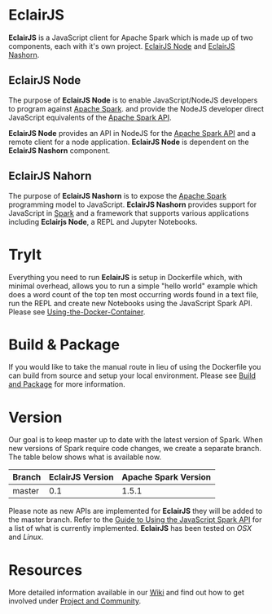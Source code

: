 EclairJS
===================
**EclairJS** is a JavaScript client for Apache Spark which is made up of two components, each with it's own project. [EclairJS Node](https://github.com/EclairJS/eclairjs-node) and [EclairJS Nashorn](https://github.com/EclairJS/eclairjs-nashorn/).

## EclairJS Node
The purpose of **EclairJS Node** is to enable JavaScript/NodeJS developers to program against [Apache Spark](http://spark.apache.org/).  and provide the NodeJS developer direct JavaScript equivalents of the [Apache Spark API](http://spark.apache.org/docs/latest/api/java/index.html).

**EclairJS Node** provides an API in NodeJS for the [Apache Spark API](http://spark.apache.org/docs/latest/api/java/index.html) and a remote client for a node application.  **EclairJS Node** is dependent on the **EclairJS Nashorn** component.

## EclairJS Nahorn
The purpose of **EclairJS Nashorn** is to expose the [Apache Spark](http://spark.apache.org/) programming model to JavaScript.  **EclairJS Nashorn** provides support for JavaScript in [Spark](http://spark.apache.org/) and a framework that supports various applications including **Eclairjs Node**, a REPL and Jupyter Notebooks. 

TryIt
===================
Everything you need to run **EclairJS** is setup in Dockerfile which, with minimal overhead, allows you to run a simple "hello world" example which does a word count of the top ten most occurring words found in a text file, run the REPL and create new Notebooks using the JavaScript Spark API.  Please see [Using-the-Docker-Container](https://github.com/EclairJS/eclairjs-node/wikis/Using-the-Docker-Container).

Build & Package
===================
If you would like to take the manual route in lieu of using the Dockerfile you can build from source and setup your local environment.  Please see [Build and Package](https://github.com/EclairJS/eclairjs-node/wikis/Build-and-Package) for more information.

Version
===================
Our goal is to keep master up to date with the latest version of Spark. When new versions of Spark require code changes, we create a separate branch. The table below shows what is available now.

| Branch | EclairJS Version | Apache Spark Version |
| -------- | -------- | -------- |
| master   | 0.1   | 1.5.1 |

Please note as new APIs are implemented for **EclairJS** they will be added to the master branch.  Refer to the [Guide to Using the JavaScript Spark API](https://github.com/EclairJS/eclairjs-node/wikis/Guide-to-using-the-JavaScript-Spark-API) for a list of what is currently implemented.  **EclairJS** has been tested on _OSX_ and _Linux_.

Resources
===================
More detailed information available in our [Wiki](https://github.com/EclairJS/eclairjs-node/wikis/home) and find out how to get involved under [Project and Community](https://github.com/EclairJS/eclairjs-node/wikis/Project-and-Community).
